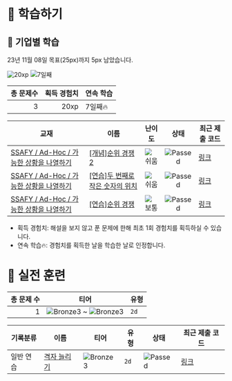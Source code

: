 # 📖 학습하기

## 🚀 기업별 학습
23년 11월 08일 목표(25px)까지 5px 남았습니다.

![20xp](https://img.shields.io/badge/EXP-20xp-%235cb85c.svg?for-the-badge)
![7일째](https://img.shields.io/badge/연속학습-7일째-%23E34F26.svg?for-the-badge)

|총 문제수|획득 경험치|연속 학습|
|---:|---:|---|
3|20xp|7일째🔥|

|교재|이름|난이도|상태|최근 제출 코드|
|---|---|:---:|:---:|---|
|[SSAFY / Ad-Hoc / 가능한 상황을 나열하기](https://www.codetree.ai/missions?missionId=20)|[[개념]순위 경쟁2](https://www.codetree.ai/missions/20/problems/ranking-competition2)|![쉬움][easy]|![Passed][passed]|[링크](https://github.com/mjtime/codetree-TILs/blob/main/231108/%EC%88%9C%EC%9C%84%20%EA%B2%BD%EC%9F%812/ranking-competition2.py)|
|[SSAFY / Ad-Hoc / 가능한 상황을 나열하기](https://www.codetree.ai/missions?missionId=20)|[[연습]두 번째로 작은 숫자의 위치](https://www.codetree.ai/missions/20/problems/location-of-the-second-smallest-number)|![쉬움][easy]|![Passed][passed]|[링크](https://github.com/mjtime/codetree-TILs/blob/main/231108/%EB%91%90%20%EB%B2%88%EC%A7%B8%EB%A1%9C%20%EC%9E%91%EC%9D%80%20%EC%88%AB%EC%9E%90%EC%9D%98%20%EC%9C%84%EC%B9%98/location-of-the-second-smallest-number.py)|
|[SSAFY / Ad-Hoc / 가능한 상황을 나열하기](https://www.codetree.ai/missions?missionId=20)|[[연습]순위 경쟁](https://www.codetree.ai/missions/20/problems/ranking-competition)|![보통][medium]|![Passed][passed]|[링크](https://github.com/mjtime/codetree-TILs/blob/main/231108/%EC%88%9C%EC%9C%84%20%EA%B2%BD%EC%9F%81/ranking-competition.py)|


* 획득 경험치: 해설을 보지 않고 푼 문제에 한해 최초 1회 경험치를 획득하실 수 있습니다.
* 연속 학습:fire:: 경험치를 획득한 날을 학습한 날로 인정합니다.


# 🥇 실전 훈련
|총 문제 수|티어|유형|
|---:|---|---|
|1|![Bronze3][b3] ~ ![Bronze3][b3]|`2d`|

|기록분류|이름|티어|유형|상태|최근 제출 코드|
|---|---|---|---|---|---|
|일반 연습|[격자 늘리기](https://www.codetree.ai/training-field/search/problems/stretch-grid)|![Bronze3][b3]|`2d`|![Passed][passed]|[링크](https://github.com/mjtime/codetree-TILs/blob/main/231108/%EA%B2%A9%EC%9E%90%20%EB%8A%98%EB%A6%AC%EA%B8%B0/stretch-grid.py)|










[b5]: https://img.shields.io/badge/Bronze_5-%235D3E31.svg
[b4]: https://img.shields.io/badge/Bronze_4-%235D3E31.svg
[b3]: https://img.shields.io/badge/Bronze_3-%235D3E31.svg
[b2]: https://img.shields.io/badge/Bronze_2-%235D3E31.svg
[b1]: https://img.shields.io/badge/Bronze_1-%235D3E31.svg
[s5]: https://img.shields.io/badge/Silver_5-%23394960.svg
[s4]: https://img.shields.io/badge/Silver_4-%23394960.svg
[s3]: https://img.shields.io/badge/Silver_3-%23394960.svg
[s2]: https://img.shields.io/badge/Silver_2-%23394960.svg
[s1]: https://img.shields.io/badge/Silver_1-%23394960.svg
[g5]: https://img.shields.io/badge/Gold_5-%23FFC433.svg
[g4]: https://img.shields.io/badge/Gold_4-%23FFC433.svg
[g3]: https://img.shields.io/badge/Gold_3-%23FFC433.svg
[g2]: https://img.shields.io/badge/Gold_2-%23FFC433.svg
[g1]: https://img.shields.io/badge/Gold_1-%23FFC433.svg
[p5]: https://img.shields.io/badge/Platinum_5-%2376DDD8.svg
[p4]: https://img.shields.io/badge/Platinum_4-%2376DDD8.svg
[p3]: https://img.shields.io/badge/Platinum_3-%2376DDD8.svg
[p2]: https://img.shields.io/badge/Platinum_2-%2376DDD8.svg
[p1]: https://img.shields.io/badge/Platinum_1-%2376DDD8.svg
[passed]: https://img.shields.io/badge/Passed-%23009D27.svg
[failed]: https://img.shields.io/badge/Failed-%23D24D57.svg
[easy]: https://img.shields.io/badge/쉬움-%235cb85c.svg?for-the-badge
[medium]: https://img.shields.io/badge/보통-%23FFC433.svg?for-the-badge
[hard]: https://img.shields.io/badge/어려움-%23D24D57.svg?for-the-badge